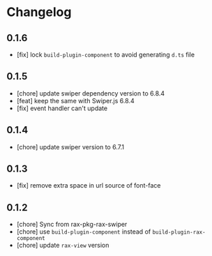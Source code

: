 # Changelog

## 0.1.6

- [fix] lock `build-plugin-component` to avoid generating `d.ts` file

## 0.1.5

- [chore] update swiper dependency version to 6.8.4
- [feat] keep the same with Swiper.js 6.8.4
- [fix] event handler can't update

## 0.1.4

- [chore] update swiper version to 6.7.1

## 0.1.3

- [fix] remove extra space in url source of font-face

## 0.1.2

- [chore] Sync from rax-pkg-rax-swiper
- [chore] use `build-plugin-component` instead of `build-plugin-rax-component`
- [chore] update `rax-view` version
